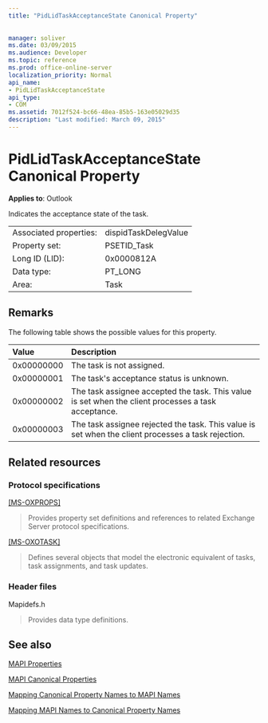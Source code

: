 ```yaml
---
title: "PidLidTaskAcceptanceState Canonical Property"
 
 
manager: soliver
ms.date: 03/09/2015
ms.audience: Developer
ms.topic: reference
ms.prod: office-online-server
localization_priority: Normal
api_name:
- PidLidTaskAcceptanceState
api_type:
- COM
ms.assetid: 7012f524-bc66-48ea-85b5-163e05029d35
description: "Last modified: March 09, 2015"
---
```


# PidLidTaskAcceptanceState Canonical Property

  
  
**Applies to**: Outlook 
  
Indicates the acceptance state of the task.
  
|||
|:-----|:-----|
|Associated properties:  <br/> |dispidTaskDelegValue  <br/> |
|Property set:  <br/> |PSETID_Task  <br/> |
|Long ID (LID):  <br/> |0x0000812A  <br/> |
|Data type:  <br/> |PT_LONG  <br/> |
|Area:  <br/> |Task  <br/> |
   
## Remarks

The following table shows the possible values for this property.
  
|**Value**|**Description**|
|:-----|:-----|
|0x00000000  <br/> |The task is not assigned.  <br/> |
|0x00000001  <br/> |The task's acceptance status is unknown.  <br/> |
|0x00000002  <br/> |The task assignee accepted the task. This value is set when the client processes a task acceptance.  <br/> |
|0x00000003  <br/> |The task assignee rejected the task. This value is set when the client processes a task rejection.  <br/> |
   
## Related resources

### Protocol specifications

[[MS-OXPROPS]](http://msdn.microsoft.com/library/f6ab1613-aefe-447d-a49c-18217230b148%28Office.15%29.aspx)
  
> Provides property set definitions and references to related Exchange Server protocol specifications.
    
[[MS-OXOTASK]](http://msdn.microsoft.com/library/55600ec0-6195-4730-8436-59c7931ef27e%28Office.15%29.aspx)
  
> Defines several objects that model the electronic equivalent of tasks, task assignments, and task updates.
    
### Header files

Mapidefs.h
  
> Provides data type definitions.
    
## See also



[MAPI Properties](mapi-properties.md)
  
[MAPI Canonical Properties](mapi-canonical-properties.md)
  
[Mapping Canonical Property Names to MAPI Names](mapping-canonical-property-names-to-mapi-names.md)
  
[Mapping MAPI Names to Canonical Property Names](mapping-mapi-names-to-canonical-property-names.md)

